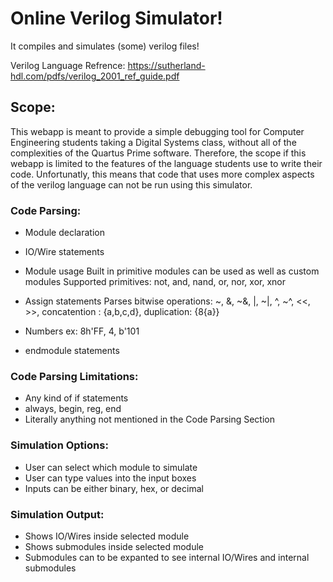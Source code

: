 # Online Verilog Simulator!
It compiles and simulates (some) verilog files!

Verilog Language Refrence:
https://sutherland-hdl.com/pdfs/verilog_2001_ref_guide.pdf

## Scope:
This webapp is meant to provide a simple debugging tool for Computer Engineering students taking a Digital Systems class, 
without all of the complexities of the Quartus Prime software. 
Therefore, the scope if this webapp is limited to the features of the language students use to write their code.
Unfortunatly, this means that code that uses more complex aspects of the verilog language can not be run using this simulator.

### Code Parsing:
- Module declaration
- IO/Wire statements
- Module usage
Built in primitive modules can be used as well as custom modules
Supported primitives: not, and, nand, or, nor, xor, xnor

- Assign statements
Parses bitwise operations: ~, &, ~&, |, ~|, ^, ~^, <<, >>, concatention : {a,b,c,d}, duplication: {8{a}}

- Numbers 
ex: 8h'FF, 4, b'101

- endmodule statements

### Code Parsing Limitations:
- Any kind of if statements
- always, begin, reg, end
- Literally anything not mentioned in the Code Parsing Section

### Simulation Options:
- User can select which module to simulate
- User can type values into the input boxes
- Inputs can be either binary, hex, or decimal


### Simulation Output: 
- Shows IO/Wires inside selected module
- Shows submodules inside selected module
- Submodules can to be expanted to see internal IO/Wires and internal submodules



